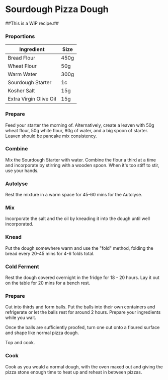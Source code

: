 # Sourdough Pizza Dough
##This is a WIP recipe.##

### Proportions

| Ingredient  | Size |
| ----------- | ---- |
| Bread Flour | 450g |
| Wheat Flour | 50g |
| Warm Water | 300g |
| Sourdough Starter | 1c |
| Kosher Salt | 15g |
| Extra Virgin Olive Oil | 15g |

### Prepare
Feed your starter the morning of. Alternatively, create a leaven with 50g wheat flour, 50g white flour, 80g of water, and a big spoon of starter. Leaven should be pancake mix consistency.

### Combine
Mix the Sourdough Starter with water. Combine the flour a third at a time and incorporate by stirring with a wooden spoon.  When it's too stiff to stir, use your hands.

### Autolyse
Rest the mixture in a warm space for 45-60 mins for the Autolyse.

### Mix
Incorporate the salt and the oil by kneading it into the dough until well incorporated.

### Knead
Put the dough somewhere warm and use the "fold" method, folding the bread every 20-45 mins for 4-6 folds total.

### Cold Ferment
Rest the dough covered overnight in the fridge for 18 - 20 hours. Lay it out on the table for 20 mins for a bench rest.

### Prepare
Cut into thirds and form balls. Put the balls into their own containers and refrigerate or let the balls rest for around 2 hours. Prepare your ingredients while you wait. 

Once the balls are sufficiently proofed, turn one out onto a floured surface and shape like normal pizza dough.

Top and cook.

### Cook
Cook as you would a normal dough, with the oven maxed out and giving the pizza stone enough time to heat up and reheat in between pizzas.
